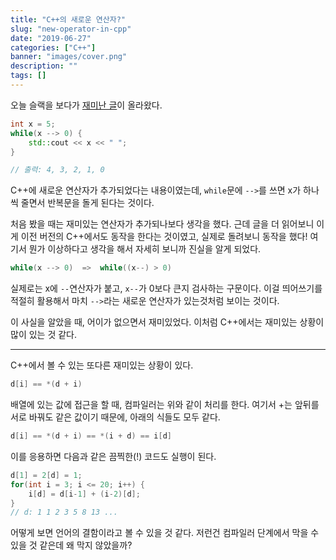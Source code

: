 ```yaml
---
title: "C++의 새로운 연산자?"
slug: "new-operator-in-cpp"
date: "2019-06-27"
categories: ["C++"]
banner: "images/cover.png"
description: ""
tags: []
---
```


오늘 슬랙을 보다가 [재미난 글](https://twitter.com/Lusain_Kim/status/1125069515220381696)이 올라왔다.

```cpp
int x = 5;
while(x --> 0) {
    std::cout << x << " ";
}

// 출력: 4, 3, 2, 1, 0
```

C++에 새로운 연산자가 추가되었다는 내용이였는데, `while`문에 `-->`를 쓰면 x가 하나씩 줄면서 반복문을 돌게 된다는 것이다.

처음 봤을 때는 재미있는 연산자가 추가되나보다 생각을 했다. 근데 글을 더 읽어보니 이게 이전 버전의 C++에서도 동작을 한다는 것이였고, 실제로 돌려보니 동작을 했다! 여기서 뭔가 이상하다고 생각을 해서 자세히 보니까 진실을 알게 되었다.

```cpp
while(x --> 0)  =>  while((x--) > 0)
```

실제로는 x에 `--`연산자가 붙고, `x--`가 0보다 큰지 검사하는 구문이다. 이걸 띄어쓰기를 적절히 활용해서 마치 `-->`라는 새로운 연산자가 있는것처럼 보이는 것이다.

이 사실을 알았을 때, 어이가 없으면서 재미있었다. 이처럼 C++에서는 재미있는 상황이 많이 있는 것 같다.

-----

C++에서 볼 수 있는 또다른 재미있는 상황이 있다.

```cpp
d[i] == *(d + i)
```

배열에 있는 값에 접근을 할 때, 컴파일러는 위와 같이 처리를 한다. 여기서 +는 앞뒤를 서로 바꿔도 같은 값이기 때문에, 아래의 식들도 모두 같다.

```cpp
d[i] == *(d + i) == *(i + d) == i[d]
```

이를 응용하면 다음과 같은 끔찍한(!) 코드도 실행이 된다.

```cpp
d[1] = 2[d] = 1;
for(int i = 3; i <= 20; i++) {
    i[d] = d[i-1] + (i-2)[d];
}
// d: 1 1 2 3 5 8 13 ...
```

어떻게 보면 언어의 결함이라고 볼 수 있을 것 같다. 저런건 컴파일러 단계에서 막을 수 있을 것 같은데 왜 막지 않았을까?